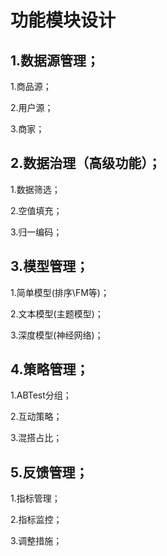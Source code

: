 # 功能模块设计

## 1.数据源管理；

1.商品源；

2.用户源；

3.商家；

## 2.数据治理（高级功能）；

1.数据筛选；

2.空值填充；

3.归一编码；

## 3.模型管理；

1.简单模型(排序\FM等)；

2.文本模型(主题模型)；

3.深度模型(神经网络)；

## 4.策略管理；

1.ABTest分组；

2.互动策略；

3.混搭占比；

## 5.反馈管理；

1.指标管理；

2.指标监控；

3.调整措施；
